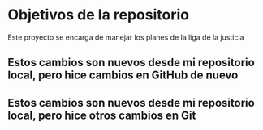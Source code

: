 # Objetivos de la repositorio

Este proyecto se encarga de manejar los planes de la liga de la justicia

## Estos cambios son nuevos desde mi repositorio local, pero hice cambios en GitHub de nuevo
## Estos cambios son nuevos desde mi repositorio local, pero hice otros cambios en Git
